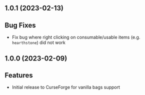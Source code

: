 ## 1.0.1 (2023-02-13)

## Bug Fixes 

- Fix bug where right clicking on consumable/usable items (e.g. `hearthstone`) did not work

## 1.0.0 (2023-02-09)

## Features

- Initial release to CurseForge for vanilla bags support
